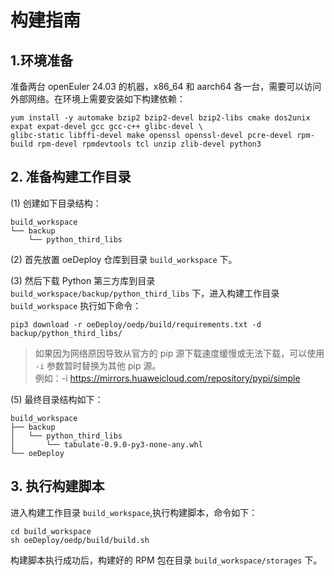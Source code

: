 # 构建指南

## 1.环境准备

准备两台 openEuler 24.03 的机器，x86_64 和 aarch64 各一台，需要可以访问外部网络。在环境上需要安装如下构建依赖：

```
yum install -y automake bzip2 bzip2-devel bzip2-libs cmake dos2unix expat expat-devel gcc gcc-c++ glibc-devel \
glibc-static libffi-devel make openssl openssl-devel pcre-devel rpm-build rpm-devel rpmdevtools tcl unzip zlib-devel python3
```

## 2. 准备构建工作目录

(1) 创建如下目录结构：

```
build_workspace
└── backup
    └── python_third_libs
```

(2) 首先放置 oeDeploy 仓库到目录 `build_workspace` 下。

(3) 然后下载 Python 第三方库到目录 `build_workspace/backup/python_third_libs` 下，进入构建工作目录 `build_workspace` 执行如下命令：
```
pip3 download -r oeDeploy/oedp/build/requirements.txt -d backup/python_third_libs/
```

> 如果因为网络原因导致从官方的 pip 源下载速度缓慢或无法下载，可以使用 `-i` 参数暂时替换为其他 pip 源。  
> 例如：-i https://mirrors.huaweicloud.com/repository/pypi/simple

(5) 最终目录结构如下：

```
build_workspace
├── backup
│   └── python_third_libs
│       └── tabulate-0.9.0-py3-none-any.whl
└── oeDeploy
```

## 3. 执行构建脚本

进入构建工作目录 `build_workspace`,执行构建脚本，命令如下：

```
cd build_workspace
sh oeDeploy/oedp/build/build.sh
```

构建脚本执行成功后，构建好的 RPM 包在目录 `build_workspace/storages` 下。